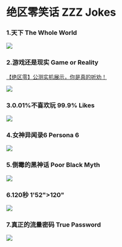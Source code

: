 # 绝区零笑话 ZZZ Jokes


### 1.天下    The Whole World

![](https://github.com/DreamingCats/miHoYoJokes/raw/main/zzzjokes/天下.jpg)

### 2.游戏还是现实    Game or Reality

<a href="https://www.bilibili.com/video/BV1t1421r7Pp/" target="_blank">【绝区零】公测实机展示，你是真的听劝！</a>

![](https://github.com/DreamingCats/miHoYoJokes/raw/main/zzzjokes/游戏还是现实.jpg)

### 3.0.01%不喜欢玩    99.9% Likes

![](https://github.com/DreamingCats/miHoYoJokes/raw/main/zzzjokes/0.01%不喜欢玩.jpg)

### 4.女神异闻录6    Persona 6

![](https://github.com/DreamingCats/miHoYoJokes/raw/main/zzzjokes/女神异闻录6.jpg)

### 5.倒霉的黑神话    Poor Black Myth

![](https://github.com/DreamingCats/miHoYoJokes/raw/main/zzzjokes/女神异闻录6.jpg)

### 6.120秒    1'52">120"

![](https://github.com/DreamingCats/miHoYoJokes/raw/main/zzzjokes/120秒.jpg)

### 7.真正的流量密码    True Password

![](https://github.com/DreamingCats/miHoYoJokes/raw/main/zzzjokes/真正的流量密码.jpg)
